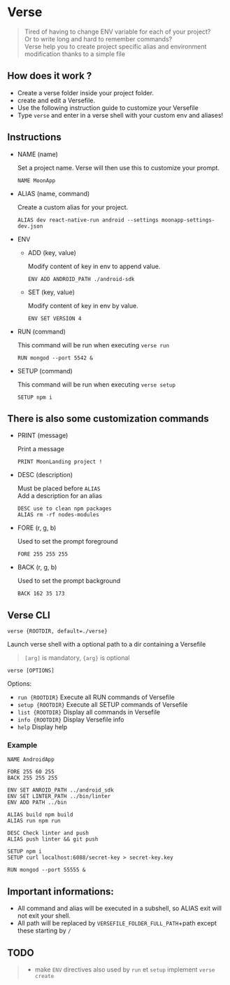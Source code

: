 # Verse

> Tired of having to change ENV variable for each of your project?\
> Or to write long and hard to remember commands?\
> Verse help you to create project specific alias and environment modification thanks to a simple file

## How does it work ?

- Create a verse folder inside your project folder.
- create and edit a Versefile.
- Use the following instruction guide to customize your Versefile
- Type `verse` and enter in a verse shell with your custom env and aliases!

## Instructions

- NAME (name)

    Set a project name. Verse will then use this to customize your prompt.
    ```
    NAME MoonApp
    ```

- ALIAS (name, command)

    Create a custom alias for your project.
    ```
    ALIAS dev react-native-run android --settings moonapp-settings-dev.json
    ```

- ENV

    - ADD (key, value)

        Modify content of key in env to append value.
        ```
        ENV ADD ANDROID_PATH ./android-sdk
        ```

    - SET (key, value)

        Modify content of key in env by value.
        ```
        ENV SET VERSION 4
        ```

- RUN (command)

    This command will be run when executing `verse run`
    ```
    RUN mongod --port 5542 &
    ```

- SETUP (command)

    This command will be run when executing `verse setup`
    ```
    SETUP npm i
    ```

## There is also some customization commands

- PRINT (message)

    Print a message
    ```
    PRINT MoonLanding project !
    ```

- DESC (description)

    Must be placed before `ALIAS`\
    Add a description for an alias
    ```
    DESC use to clean npm packages
    ALIAS rm -rf nodes-modules
    ```

- FORE (r, g, b)

    Used to set the prompt foreground
    ```
    FORE 255 255 255
    ```

- BACK (r, g, b)

    Used to set the prompt background
    ```
    BACK 162 35 173
    ```

## Verse CLI

`verse {ROOTDIR, default=./verse}`

Launch verse shell with a optional path to a dir containing a Versefile

> `[arg]` is mandatory, `{arg}` is optional

`verse [OPTIONS]`

Options:
- `run {ROOTDIR}` Execute all RUN commands of Versefile
- `setup {ROOTDIR}` Execute all SETUP commands of Versefile
- `list {ROOTDIR}` Display all commands in Versefile
- `info {ROOTDIR}` Display Versefile info
- `help` Display help

###  Example

```
NAME AndroidApp

FORE 255 60 255
BACK 255 255 255

ENV SET ANROID_PATH ../android_sdk
ENV SET LINTER_PATH ../bin/linter
ENV ADD PATH ../bin

ALIAS build npm build
ALIAS run npm run

DESC Check linter and push
ALIAS push linter && git push

SETUP npm i
SETUP curl localhost:6088/secret-key > secret-key.key

RUN mongod --port 55555 &
```

## Important informations:
- All command and alias will be executed in a subshell, so ALIAS exit will not exit your shell.
- All path will be replaced by `VERSEFILE_FOLDER_FULL_PATH`+path except these starting by `/`

## TODO
> - make `ENV` directives also used by `run` et `setup`
> implement `verse create`
